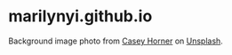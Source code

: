 # marilynyi.github.io

Background image photo from <a href="https://unsplash.com/pt-br/@mischievous_penguins?utm_source=unsplash&utm_medium=referral&utm_content=creditCopyText">Casey Horner</a> on <a href="https://unsplash.com/s/photos/night?utm_source=unsplash&utm_medium=referral&utm_content=creditCopyText">Unsplash</a>.